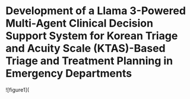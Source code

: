 # Development of a Llama 3-Powered Multi-Agent Clinical Decision Support System for Korean Triage and Acuity Scale (KTAS)-Based Triage and Treatment Planning in Emergency Departments
![figure1](
